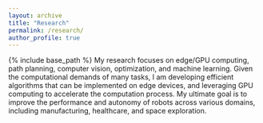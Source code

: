 ```yaml
---
layout: archive
title: "Research"
permalink: /research/
author_profile: true
---
```

{% include base_path %}
My research focuses on edge/GPU computing, path planning, computer vision, optimization, and machine learning. Given the computational demands of many tasks, I am developing efficient algorithms that can be implemented on edge devices, and leveraging GPU computing to accelerate the computation process. My ultimate goal is to improve the performance and autonomy of robots across various domains, including manufacturing, healthcare, and space exploration.
